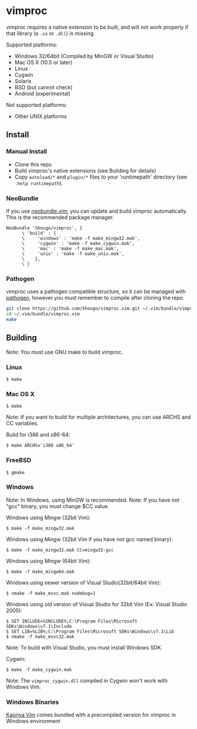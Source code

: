 # vimproc

vimproc requires a native extension to be built, and will not work properly if
that library (a `.so` or `.dll`) is missing.

Supported platforms:
* Windows 32/64bit (Compiled by MinGW or Visual Studio)
* Mac OS X (10.5 or later)
* Linux
* Cygwin
* Solaris
* BSD (but cannot check)
* Android (experimental)

Not supported platforms:
* Other UNIX platforms

## Install

### Manual Install

* Clone this repo
* Build vimproc's native extensions (see Building for details)
* Copy `autoload/*` and `plugin/*` files to your 'runtimepath' directory (see
  `:help runtimepath`).

### NeoBundle

If you use [neobundle.vim](http://github.com/Shougo/neobundle.vim), you can
update and build vimproc automatically. This is the recommended package manager.

```vim
NeoBundle 'Shougo/vimproc', {
      \ 'build' : {
      \     'windows' : 'make -f make_mingw32.mak',
      \     'cygwin' : 'make -f make_cygwin.mak',
      \     'mac' : 'make -f make_mac.mak',
      \     'unix' : 'make -f make_unix.mak',
      \    },
      \ }
```

### Pathogen

vimproc uses a pathogen compatible structure, so it can be managed with
[pathogen](https://github.com/tpope/vim-pathogen), however you must remember to
compile after cloning the repo.

```sh
git clone https://github.com/Shougo/vimproc.vim.git ~/.vim/bundle/vimproc.vim
cd ~/.vim/bundle/vimproc.vim
make
```

## Building

Note: You must use GNU make to build vimproc.

### Linux

    $ make

### Mac OS X

    $ make

Note: If you want to build for multiple architectures, you can use ARCHS and CC variables.

Build for i386 and x86-64:

    $ make ARCHS='i386 x86_64'

### FreeBSD

    $ gmake

### Windows

Note: In Windows, using MinGW is recommended.
Note: If you have not "gcc" binary, you must change $CC value.

Windows using Mingw (32bit Vim):

    $ make -f make_mingw32.mak

Windows using Mingw (32bit Vim if you have not gcc named binary):

    $ make -f make_mingw32.mak CC=mingw32-gcc

Windows using Mingw (64bit Vim):

    $ make -f make_mingw64.mak

Windows using newer version of Visual Studio(32bit/64bit Vim):

    $ nmake -f make_msvc.mak nodebug=1

Windows using old version of Visual Studio for 32bit Vim (Ex: Visual Studio 2005):

    $ SET INCLUDE=%INCLUDE%;C:\Program Files\Microsoft SDKs\Windows\v7.1\Include
    $ SET LIB=%LIB%;C:\Program Files\Microsoft SDKs\Windows\v7.1\Lib
    $ nmake -f make_msvc32.mak

Note: To build with Visual Studio, you must install Windows SDK.

Cygwin:

    $ make -f make_cygwin.mak

Note: The `vimproc_cygwin.dll` compiled in Cygwin won't work with Windows Vim.

### Windows Binaries

[Kaoriya Vim](http://www.kaoriya.net/) comes bundled with a precompiled version
for vimproc in Windows environment
